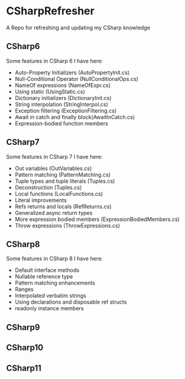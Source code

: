 # CSharpRefresher
A Repo for refreshing and updating my CSharp knowledge

## CSharp6
Some features in CSharp 6 I have here:

* Auto-Property Initializers (AutoPropertyInit.cs)
* Null-Conditional Operator (NullConditionalOps.cs)
* NameOf expressions (NameOfExpr.cs)
* Using static (UsingStatic.cs)
* Dictionary initializers (DictionaryInit.cs)
* String interpolation (StringInterpol.cs)
* Exception filtering (ExceptionFiltering.cs)
* Await in catch and finally block(AwaitInCatch.cs)
* Expression-bodied function members

## CSharp7
Some features in CSharp 7 I have here:

* Out variables (OutVariables.cs)
* Pattern matching (PatternMatching.cs)
* Tuple types and tuple literals (Tuples.cs)
* Deconstruction (Tuples.cs)
* Local functions (LocalFunctions.cs)
* Literal improvements 
* Refs returns and locals (RefReturns.cs)
* Generalized async return types 
* More expression bodied members (ExpressionBodiedMembers.cs)
* Throw expressions (ThrowExpressions.cs)

## CSharp8
Some features in CSharp 8 I have here:

* Default interface methods
* Nullable reference type
* Pattern matching enhancements
* Ranges
* Interpolated verbatim strings
* Using declarations and disposable ref structs
* readonly instance members

## CSharp9

## CSharp10

## CSharp11


